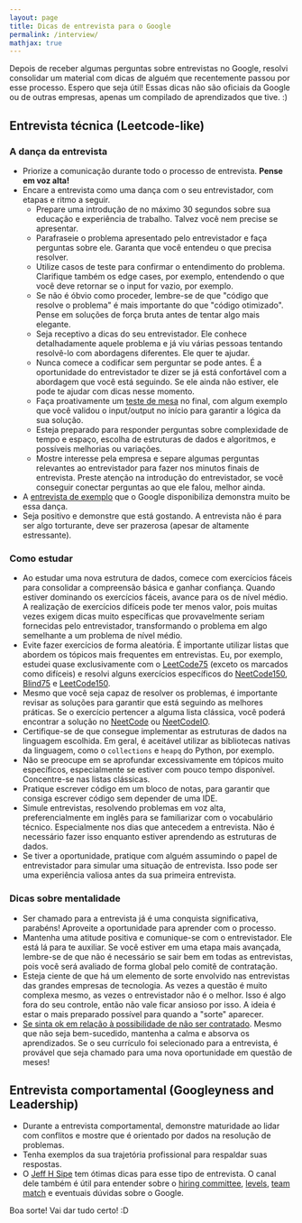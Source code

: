 ```yaml
---
layout: page
title: Dicas de entrevista para o Google
permalink: /interview/
mathjax: true
---
```


Depois de receber algumas perguntas sobre entrevistas no Google, resolvi consolidar um material com dicas de alguém que recentemente passou por esse processo. Espero que seja útil! Essas dicas não são oficiais da Google ou de outras empresas, apenas um compilado de aprendizados que tive. :)

## Entrevista técnica (Leetcode-like)

### A dança da entrevista

- Priorize a comunicação durante todo o processo de entrevista. **Pense em voz alta!**
- Encare a entrevista como uma dança com o seu entrevistador, com etapas e ritmo a seguir.
    - Prepare uma introdução de no máximo 30 segundos sobre sua educação e experiência de trabalho. Talvez você nem precise se apresentar.
    - Parafraseie o problema apresentado pelo entrevistador e faça perguntas sobre ele. Garanta que você entendeu o que precisa resolver.
    - Utilize casos de teste para confirmar o entendimento do problema. Clarifique também os edge cases, por exemplo, entendendo o que você deve retornar se o input for vazio, por exemplo.
    - Se não é óbvio como proceder, lembre-se de que "código que resolve o problema" é mais importante do que "código otimizado". Pense em soluções de força bruta antes de tentar algo mais elegante.
    - Seja receptivo a dicas do seu entrevistador. Ele conhece detalhadamente aquele problema e já viu várias pessoas tentando resolvê-lo com abordagens diferentes. Ele quer te ajudar.
    - Nunca comece a codificar sem perguntar se pode antes. É a oportunidade do entrevistador te dizer se já está confortável com a abordagem que você está seguindo. Se ele ainda não estiver, ele pode te ajudar com dicas nesse momento.
    - Faça proativamente um [teste de mesa](https://pt.stackoverflow.com/questions/220474/o-que-%C3%A9-um-teste-de-mesa-como-aplic%C3%A1-lo) no final, com algum exemplo que você validou o input/output no início para garantir a lógica da sua solução.
    - Esteja preparado para responder perguntas sobre complexidade de tempo e espaço, escolha de estruturas de dados e algoritmos, e possíveis melhorias ou variações.
    - Mostre interesse pela empresa e separe algumas perguntas relevantes ao entrevistador para fazer nos minutos finais de entrevista. Preste atenção na introdução do entrevistador, se você conseguir conectar perguntas ao que ele falou, melhor ainda.
- A [entrevista de exemplo](https://youtu.be/XKu_SEDAykw?si=zp6YhHC8HhBiPU8x) que o Google disponibiliza demonstra muito be essa dança.
- Seja positivo e demonstre que está gostando. A entrevista não é para ser algo torturante, deve ser prazerosa (apesar de altamente estressante).

### Como estudar

- Ao estudar uma nova estrutura de dados, comece com exercícios fáceis para consolidar a compreensão básica e ganhar confiança. Quando estiver dominando os exercícios fáceis, avance para os de nível médio. A realização de exercícios difíceis pode ter menos valor, pois muitas vezes exigem dicas muito específicas que provavelmente seriam fornecidas pelo entrevistador, transformando o problema em algo semelhante a um problema de nível médio.
- Evite fazer exercícios de forma aleatória. É importante utilizar listas que abordem os tópicos mais frequentes em entrevistas. Eu, por exemplo, estudei quase exclusivamente com o [LeetCode75](https://leetcode.com/studyplan/leetcode-75/) (exceto os marcados como difíceis) e resolvi alguns exercícios específicos do [NeetCode150](https://neetcode.io/roadmap), [Blind75](https://leetcode.com/discuss/general-discussion/460599/blind-75-leetcode-questions) e [LeetCode150](https://leetcode.com/studyplan/top-interview-150/).
- Mesmo que você seja capaz de resolver os problemas, é importante revisar as soluções para garantir que está seguindo as melhores práticas. Se o exercício pertencer a alguma lista clássica, você poderá encontrar a solução no [NeetCode](https://www.youtube.com/c/neetcode) ou [NeetCodeIO](https://www.youtube.com/@NeetCodeIO).
- Certifique-se de que consegue implementar as estruturas de dados na linguagem escolhida. Em geral, é aceitável utilizar as bibliotecas nativas da linguagem, como o `collections` e `heapq` do Python, por exemplo.
- Não se preocupe em se aprofundar excessivamente em tópicos muito específicos, especialmente se estiver com pouco tempo disponível. Concentre-se nas listas clássicas.
- Pratique escrever código em um bloco de notas, para garantir que consiga escrever código sem depender de uma IDE.
- Simule entrevistas, resolvendo problemas em voz alta, preferencialmente em inglês para se familiarizar com o vocabulário técnico. Especialmente nos dias que antecedem a entrevista. Não é necessário fazer isso enquanto estiver aprendendo as estruturas de dados.
- Se tiver a oportunidade, pratique com alguém assumindo o papel de entrevistador para simular uma situação de entrevista. Isso pode ser uma experiência valiosa antes da sua primeira entrevista.

### Dicas sobre mentalidade

- Ser chamado para a entrevista já é uma conquista significativa, parabéns! Aproveite a oportunidade para aprender com o processo.
- Mantenha uma atitude positiva e comunique-se com o entrevistador. Ele está lá para te auxiliar. Se você estiver em uma etapa mais avançada, lembre-se de que não é necessário se sair bem em todas as entrevistas, pois você será avaliado de forma global pelo comitê de contratação.
- Esteja ciente de que há um elemento de sorte envolvido nas entrevistas das grandes empresas de tecnologia. As vezes a questão é muito complexa mesmo, as vezes o entrevistador não é o melhor. Isso é algo fora do seu controle, então não vale ficar ansioso por isso. A ideia é estar o mais preparado possível para quando a "sorte" aparecer.
- [Se sinta ok em relação à possibilidade de não ser contratado](https://steve-yegge.blogspot.com/2008/03/get-that-job-at-google.html). Mesmo que não seja bem-sucedido, mantenha a calma e absorva os aprendizados. Se o seu currículo foi selecionado para a entrevista, é provável que seja chamado para uma nova oportunidade em questão de meses!

## Entrevista comportamental (Googleyness and Leadership)

- Durante a entrevista comportamental, demonstre maturidade ao lidar com conflitos e mostre que é orientado por dados na resolução de problemas.
- Tenha exemplos da sua trajetória profissional para respaldar suas respostas.
- O [Jeff H Sipe](https://www.youtube.com/watch?v=tuL-WmYKBgo) tem ótimas dicas para esse tipo de entrevista. O canal dele também é útil para entender sobre o [hiring committee](https://www.youtube.com/watch?v=SqnrXBVaCo8), [levels](https://www.youtube.com/watch?v=cC9V5IH4B6k), [team match](https://www.youtube.com/watch?v=fG3noON-IWo) e eventuais dúvidas sobre o Google.


Boa sorte! Vai dar tudo certo! :D